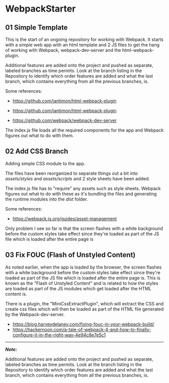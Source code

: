 # WebpackStarter
## 01 Simple Template

This is the start of an ongoing repository for working with Webpack. It starts with a simple web app with an html template and 2 JS files to get the hang of working with Webpack, webpack-dev-server and the html-webpack-plugin.

Additional features are added onto the project and pushed as separate, labeled branches as time permits. Look at the branch listing in the Repository to identify which order features are added and what the last branch, which contains everything from all the previous branches, is.

Some references:

- <https://github.com/jantimon/html-webpack-plugin>

- <https://github.com/jantimon/html-webpack-plugin>
- <https://github.com/webpack/webpack-dev-server>

The index.js file loads all the required components for the app and Webpack figures out what to do with them.

## 02 Add CSS Branch

Adding simple CSS module to the app. 

The files have been reorganized to separate things out a bit into *assets/styles* and *assets/scripts* and 2 style sheets have been added.

The index.js file has to "require" any assets such as style sheets. Webpack figures out what to do with these as it's bundling the files and generating the runtime modules into the *dist* folder.

Some references:

- https://webpack.js.org/guides/asset-management

Only problem I see so far is that the screen flashes with a white background before the custom styles take effect since they're loaded as part of the JS file which is loaded after the entire page is 

## 03 Fix FOUC (Flash of Unstyled Content)

As noted earlier, when the app is loaded by the browser, the screen flashes with a white background before the custom styles take effect since they're loaded as part of the JS file which is loaded after the entire page is. This is known as the "Flash of Unstyled Content" and is related to how the styles are loaded as part of the JS modules which get loaded after the HTML content is.

There is a plugin, the "MiniCssExtractPlugin", which will extract the CSS and create css files which will then be loaded as part of the HTML file generated by the Webpack-dev-server.

- https://blog.harveydelaney.com/fixing-fouc-in-your-webpack-build/
- https://hackernoon.com/a-tale-of-webpack-4-and-how-to-finally-configure-it-in-the-right-way-4e94c8e7e5c1



------

***Note:***

Additional features are added onto the project and pushed as separate, labeled branches as time permits. Look at the branch listing in the Repository to identify which order features are added and what the last branch, which contains everything from all the previous branches, is.
